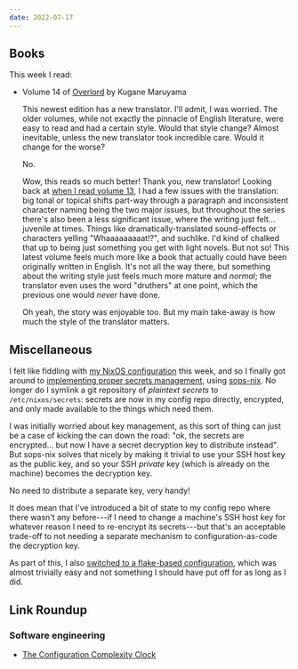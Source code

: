 ```yaml
---
date: 2022-07-17
---
```


## Books

This week I read:

- Volume 14 of [Overlord][] by Kugane Maruyama

  This newest edition has a new translator.  I'll admit, I was
  worried.  The older volumes, while not exactly the pinnacle of
  English literature, were easy to read and had a certain style.
  Would that style change?  Almost inevitable, unless the new
  translator took incredible care.  Would it change for the worse?

  No.

  Wow, this reads so much better!  Thank you, new translator!  Looking
  back at [when I read volume 13][], I had a few issues with the
  translation: big tonal or topical shifts part-way through a
  paragraph and inconsistent character naming being the two major
  issues, but throughout the series there's also been a less
  significant issue, where the writing just felt... juvenile at times.
  Things like dramatically-translated sound-effects or characters
  yelling "Whaaaaaaaaat!?", and suchlike.  I'd kind of chalked that up
  to being just something you get with light novels.  But not so!
  This latest volume feels much more like a book that actually could
  have been originally written in English.  It's not all the way
  there, but something about the writing style just feels much more
  mature and *normal*; the translator even uses the word "druthers" at
  one point, which the previous one would *never* have done.

  Oh yeah, the story was enjoyable too.  But my main take-away is how
  much the style of the translator matters.

[Overlord]: https://en.wikipedia.org/wiki/Overlord_(novel_series)
[when I read volume 13]: notes/142.html


## Miscellaneous

I felt like fiddling with [my NixOS configuration][] this week, and so
I finally got around to [implementing proper secrets management][],
using [sops-nix][].  No longer do I symlink a git repository of
*plaintext secrets* to `/etc/nixos/secrets`: secrets are now in my
config repo directly, encrypted, and only made available to the things
which need them.

I was initially worried about key management, as this sort of thing
can just be a case of kicking the can down the road: "ok, the secrets
are encrypted... but now I have a secret decryption key to distribute
instead".  But sops-nix solves that nicely by making it trivial to use
your SSH host key as the public key, and so your SSH *private* key
(which is already on the machine) becomes the decryption key.

No need to distribute a separate key, very handy!

It does mean that I've introduced a bit of state to my config repo
where there wasn't any before---if I need to change a machine's SSH
host key for whatever reason I need to re-encrypt its secrets---but
that's an acceptable trade-off to not needing a separate mechanism to
configuration-as-code the decryption key.

As part of this, I also [switched to a flake-based configuration][],
which was almost trivially easy and not something I should have put
off for as long as I did.

[my NixOS configuration]: https://github.com/barrucadu/nixfiles
[implementing proper secrets management]: https://github.com/barrucadu/nixfiles/pull/96
[sops-nix]: https://github.com/Mic92/sops-nix
[switched to a flake-based configuration]: https://github.com/barrucadu/nixfiles/pull/95


## Link Roundup

### Software engineering

- [The Configuration Complexity Clock](http://mikehadlow.blogspot.com/2012/05/configuration-complexity-clock.html)

